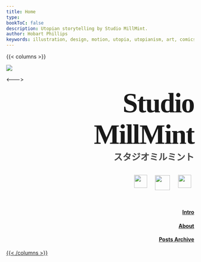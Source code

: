 ```yaml
---
title: Home
type:
bookToC: false
description: Utopian storytelling by Studio MillMint.
author: Hobart Phillips
keywords: illustration, design, motion, utopia, utopianism, art, comics, comic, hobart, phillips, vekllei, millmint
---
```

<style>
	/* columns wrap fix */
	.markdown .book-columns>div {
		margin: 1rem 0;
		min-width: 250px;
		padding: 0 1rem;
		margin-right: 0rem;
	}

	/* hide mobile version by default */
	.logo .mobile {
	  display: none;
	}
	/* when screen is less than 600px wide
	   show mobile version and hide desktop */
	@media screen and (max-width: 56rem) {
	  .logo .mobile {
	    display: none;
	  }
	  .logo .desktop {
	    display: none;
	  }
		.markdown .book-columns>div {
	    margin: 0;
		}
		.book-header strong {
			display: none;
		}
		.book-header {
			font-size: 25pt;
		}
	}
</style>

{{< columns >}} <!-- begin columns block -->

<div class="logo">
	<img id="intro" class="desktop" style="text-align: center; margin-left: auto; margin-right: auto; max-height: 700px;" src="/images/mastheads/princess.png">
	<div style="text-align: right;">
		<img style="right: 0; min-width: 50px; max-height: 125px;" src="/favicon.png" class="mobile" />
	</div>
</div>

<---> <!-- magic separator, between columns -->

<div style="height: 10vh; max-width:100%; height:auto;">

<h1 style="margin-left: auto; margin-right: auto; font-family: Inter Extra Bold; margin-top: 0; margin-bottom: 0; text-align: right; font-size: 55pt; letter-spacing: -2px;"> Studio

<h1 style="margin-left: auto; margin-right: auto; font-family: Inter Extra Bold; margin-top: 0; text-align: right; margin-bottom: 10px; font-size: 55pt; letter-spacing: -2px;"> MillMint </h1></h1>

<h2 style="color: #444; font-family: Inter Extra Bold; text-align: right; margin-top: -12px; font-size: 18pt;"><span style="background-color: var(--color-yellow);">
スタジオミルミント
</span></h2>

<h2 style="text-align: right; margin-top: 2rem; font-size: 18pt;">
<a style="margin-left: 8px; margin-right: 8px;" href="https://www.reddit.com/r/vekllei"><img src="/redditlogo.png" height="35" width="35" /></a>
<a style="margin-left: 8px; margin-right: 8px;" href="https://www.discord.gg/dCE6vSU"><img src="/discordlogo.png" style="vertical-align: text-bottom;" height="40"/></a>
<a style="margin-left: 8px; margin-right: 8px;" href="https://www.patreon.com/vekllei"><img src="/patreonlogo.png" height="35" width="35" /></a>
</h2>

<div id="links" style="text-align: right; margin-top: 50px;">
	<h4><a style="color:var(--body-font-color);" href="/millmint/intro">Intro</h4>
	<h4><a style="color:var(--body-font-color);" href="/newsdesk/about">About</h4>
	<h4><a style="color:var(--body-font-color);" href="/posts">Posts Archive</h4>
</div>
</div>

{{< /columns >}}
